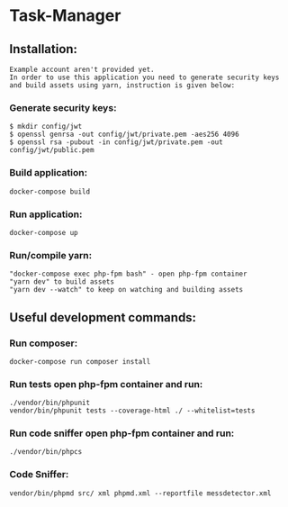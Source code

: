 # Task-Manager

## Installation:
    Example account aren't provided yet.
    In order to use this application you need to generate security keys and build assets using yarn, instruction is given below:

### Generate security keys:
    $ mkdir config/jwt
    $ openssl genrsa -out config/jwt/private.pem -aes256 4096
    $ openssl rsa -pubout -in config/jwt/private.pem -out config/jwt/public.pem

### Build application:
    docker-compose build

### Run application:
    docker-compose up 

### Run/compile yarn:
    "docker-compose exec php-fpm bash" - open php-fpm container 
    "yarn dev" to build assets
    "yarn dev --watch" to keep on watching and building assets

## Useful development commands:
        
### Run composer:
    docker-compose run composer install

### Run tests open php-fpm container and run:
    ./vendor/bin/phpunit
    vendor/bin/phpunit tests --coverage-html ./ --whitelist=tests
    
### Run code sniffer open php-fpm container and run:
    ./vendor/bin/phpcs

### Code Sniffer:
    vendor/bin/phpmd src/ xml phpmd.xml --reportfile messdetector.xml
